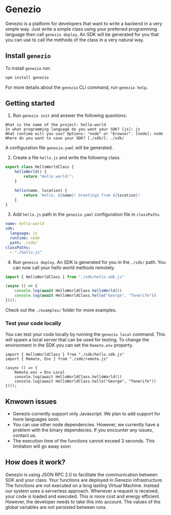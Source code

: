 # Genezio

Genezio is a platform for developers that want to write a backend in a very simple way. Just write a simple class using your preferred programming language then call `genezio deploy`. An SDK will be generated for you that you can use to call the methods of the class in a very natural way.

## Install `genezio`

To install `genezio` run:
```bash
npm install genezio
```

For more details about the `genezio` CLI command, run `genezio help`.

## Getting started

1. Run `genezio init` and answer the following questions:

```
What is the name of the project: hello-world
In what programming language do you want your SDK? [js]: js
What runtime will you use? Options: "node" or "browser". [node]: node
Where do you want to save your SDK? [./sdk/]: ./sdk/
```

A configuration file `genezio.yaml` will be generated.

2. Create a file `hello.js` and write the following class.

```javascript
export class HelloWorldClass {
    helloWorld() {
        return "Hello world!";
    }

    hello(name, location) {
        return `Hello, ${name}! Greetings from ${location}!`
    }
}
```

3. Add `hello.js` path in the `genezio.yaml` configuration file in `classPaths`.

```yaml
name: hello-world
sdk:
  language: js
  runtime: node
  path: ./sdk/
classPaths:
  - "./hello.js"
```

4. Run `genezio deploy`. An SDK is generated for you in the `./sdk/` path. You can now call your hello world methods remotely.

```javascript
import { HelloWorldClass } from "./sdk/hello.sdk.js"

(async () => {
    console.log(await HelloWorldClass.helloWorld())
    console.log(await HelloWorldClass.hello("George", "Tenerife"))
})();
```

Check out the `./examples/` folder for more examples.

### Test your code locally

You can test your code locally by running the `genezio local` command. This will spawn a local server that can be used for testing. To change the environment in the SDK you can set the `Remote.env` property.

```
import { HelloWorldClass } from "./sdk/hello.sdk.js"
import { Remote, Env } from "./sdk/remote.js"

(async () => {
    Remote.env = Env.Local
    console.log(await HelloWorldClass.helloWorld())
    console.log(await HelloWorldClass.hello("George", "Tenerife"))
})();

```

## Knwown issues

* Genezio currently support only Javascript. We plan to add support for more languages soon.
* You can use other node dependencies. However, we currently have a problem with the binary dependecies. If you encounter any issues, contact us.
* The execution time of the functions cannot exceed 3 seconds. This limitation will go away soon

## How does it work?

Genezio is using JSON RPC 2.0 to facilitate the communication between SDK and your class. Your functions are deployed in Genezio infrastructure. The functions are not executed on a long lasting Virtual Machine. Instead our system uses a serverless approach. Whenever a request is received, your code is loaded and executed. This is more cost and energy efficient. However, the developer needs to take this into account. The values of the global variables are not persisted between runs.
